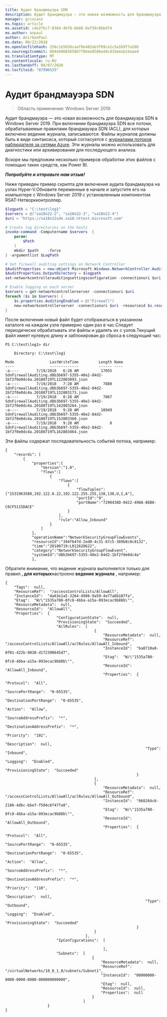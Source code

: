 ```yaml
---
title: Аудит брандмауэра SDN
description: Аудит брандмауэра — это новая возможность для брандмауэра SDN в Windows Server 2019. При включении брандмауэра SDN все потоки, обрабатываемые правилами брандмауэра SDN (ACL), для которых включено ведение журнала, записываются.
manager: grcusanz
ms.topic: article
ms.assetid: c4e2f6c7-0364-4bf8-bb66-9af59c0bbd74
ms.author: anpaul
author: AnirbanPaul
ms.date: 08/22/2018
ms.openlocfilehash: 256c1e503dcaaf0e482ab3f69ca1c5a1b977a10b
ms.sourcegitcommit: 68444968565667f86ee0586ed4c43da4ab24aaed
ms.translationtype: MT
ms.contentlocale: ru-RU
ms.lasthandoff: 08/07/2020
ms.locfileid: "87996525"
---
```

# <a name="sdn-firewall-auditing"></a>Аудит брандмауэра SDN

>Область применения: Windows Server 2019

Аудит брандмауэра — это новая возможность для брандмауэра SDN в Windows Server 2019. При включении брандмауэра SDN все потоки, обрабатываемые правилами брандмауэра SDN (ACL), для которых включено ведение журнала, записываются. Файлы журналов должны быть в виде синтаксиса, который согласуется с [журналами потоков наблюдателя за сетями Azure](/azure/network-watcher/network-watcher-nsg-flow-logging-overview). Эти журналы можно использовать для диагностики или архивирования для последующего анализа. 

Вскоре мы предложим несколько примеров обработки этих файлов с помощью таких средств, как Power BI.

_**Попробуйте и отправьте нам отзыв!**_

Ниже приведен пример скрипта для включения аудита брандмауэра на узлах Hyper-V.Обновите переменные в начале и запустите его на компьютере с Windows Server 2019 с установленным компонентом RSAT-Нетворкконтроллер.

```PowerShell
$logpath = "C:\test\log1"
$servers = @("sa18n22-2", "sa18n22-3", "sa18n22-4")
$uri = "https://sa18n22sdn.sa18.nttest.microsoft.com"

# Create log directories on the hosts
invoke-command -Computername $servers  {
    param(
        $Path
    )
    mkdir $path    -force
} -argumentlist $LogPath

# Set firewall auditing settings on Network Controller
$AuditProperties = new-object Microsoft.Windows.NetworkController.AuditingSettingsProperties
$AuditProperties.OutputDirectory = $logpath
set-networkcontrollerauditingsettingsconfiguration -connectionuri $uri -properties $AuditProperties -force  | out-null

# Enable logging on each server
$servers = get-networkcontrollerserver -connectionuri $uri
foreach ($s in $servers) {
    $s.properties.AuditingEnabled = @("Firewall")
    new-networkcontrollerserver -connectionuri $uri -resourceid $s.resourceid -properties $s.properties -force | out-null
}
```

После включения новый файл будет отображаться в указанном каталоге на каждом узле примерно один раз в час.Следует периодически обрабатывать эти файлы и удалять их с узлов.Текущий файл имеет нулевую длину и заблокирован до сброса в следующий час:

```syntax
PS C:\test\log1> dir

    Directory: C:\test\log1

Mode                LastWriteTime         Length Name
----                -------------         ------ ----
-a----        7/19/2018   6:28 AM          17055 SdnFirewallAuditing.d8b3b697-5355-40e2-84d2-1bf2f0e0dc4a.20180719TL122803093.json
-a----        7/19/2018   7:28 AM           7880 SdnFirewallAuditing.d8b3b697-5355-40e2-84d2-1bf2f0e0dc4a.20180719TL132803173.json
-a----        7/19/2018   8:28 AM           7867 SdnFirewallAuditing.d8b3b697-5355-40e2-84d2-1bf2f0e0dc4a.20180719TL142803264.json
-a----        7/19/2018   9:28 AM          10949 SdnFirewallAuditing.d8b3b697-5355-40e2-84d2-1bf2f0e0dc4a.20180719TL152803360.json
-a----        7/19/2018   9:28 AM              0 SdnFirewallAuditing.d8b3b697-5355-40e2-84d2-1bf2f0e0dc4a.20180719TL162803464.json
```

Эти файлы содержат последовательность событий потока, например:

```syntax
{
    "records": [
        {
            "properties":{
                "Version":"1.0",
                "flows":[
                    {
                        "flows":[
                            {
                                "flowTuples":["1531963580,192.122.0.22,192.122.255.255,138,138,U,I,A"],
                                "portId":"9",
                                "portName":"7290436D-0422-498A-8EB8-C6CF5115DACE"
                            }
                        ],
                        "rule":"Allow_Inbound"
                    }
                ]
            },
            "operationName":"NetworkSecurityGroupFlowEvents",
            "resourceId":"394f647d-2ed0-4c31-87c5-389b8c0c8132",
            "time":"20180719:L012620622",
            "category":"NetworkSecurityGroupFlowEvent",
            "systemId":"d8b3b697-5355-40e2-84d2-1bf2f0e0dc4a"
            },
```


Обратите внимание, что ведение журнала выполняется только для правил **, для которых**настроено **ведение журнала** , например:

```syntax
{
    "Tags":  null,
    "ResourceRef":  "/accessControlLists/AllowAll",
    "InstanceId":  "4a63e1a5-3264-4986-9a59-4e77a8b107fa",
    "Etag":  "W/\"1535a780-0fc8-4bba-a15a-093ecac9b88b\"",
    "ResourceMetadata":  null,
    "ResourceId":  "AllowAll",
    "Properties":  {
                       "ConfigurationState":  null,
                       "ProvisioningState":  "Succeeded",
                       "AclRules":  [
                                        {
                                            "ResourceMetadata":  null,
                                            "ResourceRef":  "/accessControlLists/AllowAll/aclRules/AllowAll_Inbound",
                                            "InstanceId":  "ba8710a8-0f01-422b-9038-d1f2390645d7",
                                            "Etag":  "W/\"1535a780-0fc8-4bba-a15a-093ecac9b88b\"",
                                            "ResourceId":  "AllowAll_Inbound",
                                            "Properties":  {
                                                               "Protocol":  "All",
                                                               "SourcePortRange":  "0-65535",
                                                               "DestinationPortRange":  "0-65535",
                                                               "Action":  "Allow",
                                                               "SourceAddressPrefix":  "*",
                                                               "DestinationAddressPrefix":  "*",
                                                               "Priority":  "101",
                                                               "Description":  null,
                                                               "Type":  "Inbound",
                                                               "Logging":  "Enabled",
                                                               "ProvisioningState":  "Succeeded"
                                                           }
                                        },
                                        {
                                            "ResourceMetadata":  null,
                                            "ResourceRef":  "/accessControlLists/AllowAll/aclRules/AllowAll_Outbound",
                                            "InstanceId":  "068264c6-2186-4dbc-bbe7-f504c6f47fa8",
                                            "Etag":  "W/\"1535a780-0fc8-4bba-a15a-093ecac9b88b\"",
                                            "ResourceId":  "AllowAll_Outbound",
                                            "Properties":  {
                                                               "Protocol":  "All",
                                                               "SourcePortRange":  "0-65535",
                                                               "DestinationPortRange":  "0-65535",
                                                               "Action":  "Allow",
                                                               "SourceAddressPrefix":  "*",
                                                               "DestinationAddressPrefix":  "*",
                                                               "Priority":  "110",
                                                               "Description":  null,
                                                               "Type":  "Outbound",
                                                               "Logging":  "Enabled",
                                                               "ProvisioningState":  "Succeeded"
                                                           }
                                        }
                                    ],
                       "IpConfigurations":  [

                                            ],
                       "Subnets":  [
                                       {
                                           "ResourceMetadata":  null,
                                           "ResourceRef":  "/virtualNetworks/10_0_1_0/subnets/Subnet1",
                                           "InstanceId":  "00000000-0000-0000-0000-000000000000",
                                           "Etag":  null,
                                           "ResourceId":  null,
                                           "Properties":  null
                                       }
                                   ]
                   }
}
```